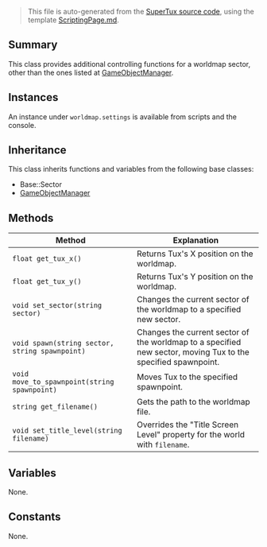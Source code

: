 > This file is auto-generated from the [SuperTux source code](https://github.com/SuperTux/supertux/tree/master/src), using the template [ScriptingPage.md](https://github.com/SuperTux/wiki/tree/master/templates/ScriptingPage.md).

Summary
-------

This class provides additional controlling functions for a worldmap sector, other than the ones listed at [GameObjectManager](https://github.com/SuperTux/supertux/wiki/ScriptingGameObjectManager).

Instances
--------

An instance under `worldmap.settings` is available from scripts and the console. 

Inheritance
--------

This class inherits functions and variables from the following base classes:
* Base::Sector
* [GameObjectManager](https://github.com/SuperTux/supertux/wiki/ScriptingGameObjectManager)


Methods
-------

Method | Explanation
-------|-------
`float get_tux_x()` | Returns Tux's X position on the worldmap.
`float get_tux_y()` | Returns Tux's Y position on the worldmap.
`void set_sector(string sector)` | Changes the current sector of the worldmap to a specified new sector.
`void spawn(string sector, string spawnpoint)` | Changes the current sector of the worldmap to a specified new sector, moving Tux to the specified spawnpoint.
`void move_to_spawnpoint(string spawnpoint)` | Moves Tux to the specified spawnpoint.
`string get_filename()` | Gets the path to the worldmap file.
`void set_title_level(string filename)` | Overrides the "Title Screen Level" property for the world with `filename`.


Variables
---------

None.

Constants
---------

None.
